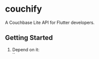 # couchify

A Couchbase Lite API for Flutter developers.

## Getting Started

1. Depend on it: \
``

